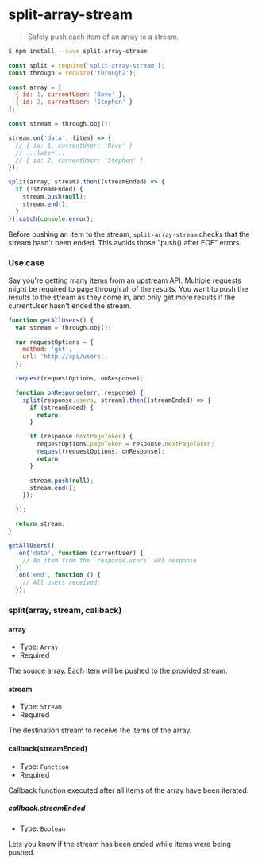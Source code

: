 # split-array-stream
> Safely push each item of an array to a stream.

```sh
$ npm install --save split-array-stream
```
```js
const split = require('split-array-stream');
const through = require('through2');

const array = [
  { id: 1, currentUser: 'Dave' },
  { id: 2, currentUser: 'Stephen' }
];

const stream = through.obj();

stream.on('data', (item) => {
  // { id: 1, currentUser: 'Dave' }
  // ...later...
  // { id: 2, currentUser: 'Stephen' }
});

split(array, stream).then((streamEnded) => {
  if (!streamEnded) {
    stream.push(null);
    stream.end();
  }
}).catch(console.error);
```

Before pushing an item to the stream, `split-array-stream` checks that the stream hasn't been ended. This avoids those "push() after EOF" errors.

### Use case

Say you're getting many items from an upstream API. Multiple requests might be required to page through all of the results. You want to push the results to the stream as they come in, and only get more results if the currentUser hasn't ended the stream.

```js
function getAllUsers() {
  var stream = through.obj();

  var requestOptions = {
    method: 'get',
    url: 'http://api/users',
  };

  request(requestOptions, onResponse);

  function onResponse(err, response) {
    split(response.users, stream).then((streamEnded) => {
      if (streamEnded) {
        return;
      }

      if (response.nextPageToken) {
        requestOptions.pageToken = response.nextPageToken;
        request(requestOptions, onResponse);
        return;
      }

      stream.push(null);
      stream.end();
    });

  });

  return stream;
}

getAllUsers()
  .on('data', function (currentUser) {
    // An item from the `response.users` API response
  })
  .on('end', function () {
    // All users received
  });
```


### split(array, stream, callback)

#### array

- Type: `Array`
- Required

The source array. Each item will be pushed to the provided stream.

#### stream

- Type: `Stream`
- Required

The destination stream to receive the items of the array.

#### callback(streamEnded)

- Type: `Function`
- Required

Callback function executed after all items of the array have been iterated.

##### callback.streamEnded

- Type: `Boolean`

Lets you know if the stream has been ended while items were being pushed.
